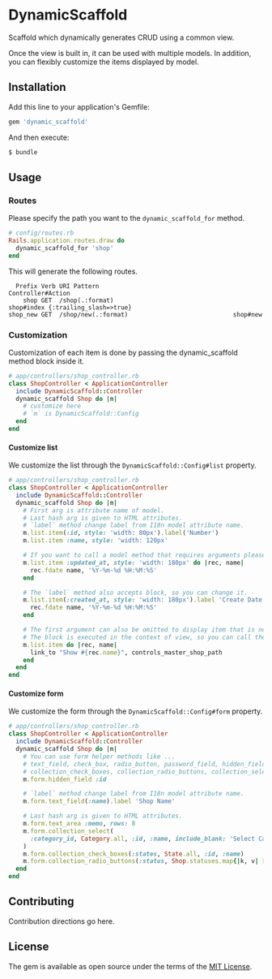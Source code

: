 # DynamicScaffold
Scaffold which dynamically generates CRUD using a common view.

Once the view is built in, it can be used with multiple models. In addition, you can flexibly customize the items displayed by model.

## Installation
Add this line to your application's Gemfile:

```ruby
gem 'dynamic_scaffold'
```

And then execute:
```bash
$ bundle
```

## Usage

### Routes

Please specify the path you want to the `dynamic_scaffold_for` method.

```rb
# config/routes.rb
Rails.application.routes.draw do
  dynamic_scaffold_for 'shop'
end
```

This will generate the following routes.

```
  Prefix Verb URI Pattern                                    Controller#Action
    shop GET  /shop(.:format)                                 shop#index {:trailing_slash=>true}
shop_new GET  /shop/new(.:format)                             shop#new
```

### Customization

Customization of each item is done by passing the dynamic_scaffold method block inside it.

```rb
# app/controllers/shop_controller.rb
class ShopController < ApplicationController
  include DynamicScaffold::Controller
  dynamic_scaffold Shop do |m|
    # customize here
    # `m` is DynamicScaffold::Config
  end
end
```

#### Customize list

We customize the list through the `DynamicScaffold::Config#list` property.

```rb
# app/controllers/shop_controller.rb
class ShopController < ApplicationController
  include DynamicScaffold::Controller
  dynamic_scaffold Shop do |m|
    # First arg is attribute name of model.
    # Last hash arg is given to HTML attributes.
    # `label` method change label from I18n model attribute name.
    m.list.item(:id, style: 'width: 80px').label('Number')
    m.list.item :name, style: 'width: 120px'

    # If you want to call a model method that requires arguments please block.
    m.list.item :updated_at, style: 'width: 180px' do |rec, name|
      rec.fdate name, '%Y-%m-%d %H:%M:%S'
    end

    # The `label` method also accepts block, so you can change it.
    m.list.item(:created_at, style: 'width: 180px').label 'Create Date' do |rec, name|
      rec.fdate name, '%Y-%m-%d %H:%M:%S'
    end

    # The first argument can also be omitted to display item that is not model attribute.
    # The block is executed in the context of view, so you can call the method of view.
    m.list.item do |rec, name|
      link_to "Show #{rec.name}", controls_master_shop_path
    end
  end
end
```

#### Customize form

We customize the form through the `DynamicScaffold::Config#form` property.

```rb
# app/controllers/shop_controller.rb
class ShopController < ApplicationController
  include DynamicScaffold::Controller
  dynamic_scaffold Shop do |m|
    # You can use form helper methods like ...
    # text_field, check_box, radio_button, password_field, hidden_field, file_field, text_area, color_field
    # collection_check_boxes, collection_radio_buttons, collection_select, grouped_collection_select
    m.form.hidden_field :id

    # `label` method change label from I18n model attribute name.
    m.form.text_field(:name).label 'Shop Name'

    # Last hash arg is given to HTML attributes.
    m.form.text_area :memo, rows: 8
    m.form.collection_select(
      :category_id, Category.all, :id, :name, include_blank: 'Select Category'
    )
    m.form.collection_check_boxes(:states, State.all, :id, :name)
    m.form.collection_radio_buttons(:status, Shop.statuses.map{|k, v| [v, k.titleize]}, :first, :last)
  end
end
```

## Contributing
Contribution directions go here.

## License
The gem is available as open source under the terms of the [MIT License](http://opensource.org/licenses/MIT).

